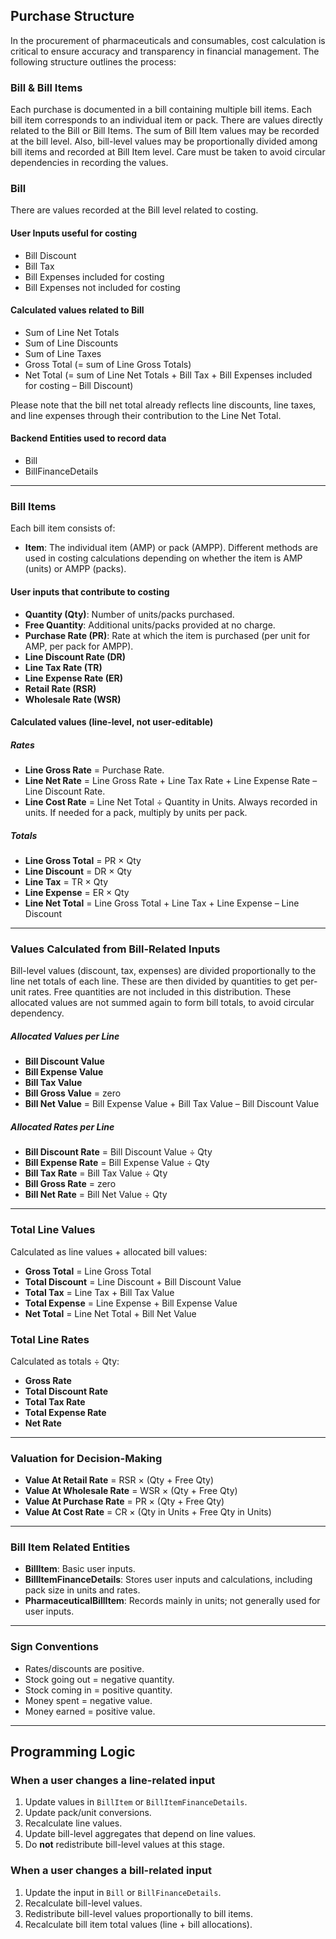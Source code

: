 ## Purchase Structure

In the procurement of pharmaceuticals and consumables, cost calculation is critical to ensure accuracy and transparency in financial management. The following structure outlines the process:

### Bill & Bill Items

Each purchase is documented in a bill containing multiple bill items. Each bill item corresponds to an individual item or pack. There are values directly related to the Bill or Bill Items. The sum of Bill Item values may be recorded at the bill level. Also, bill-level values may be proportionally divided among bill items and recorded at Bill Item level. Care must be taken to avoid circular dependencies in recording the values.

### Bill

There are values recorded at the Bill level related to costing.

#### User Inputs useful for costing

* Bill Discount
* Bill Tax
* Bill Expenses included for costing
* Bill Expenses not included for costing

#### Calculated values related to Bill

* Sum of Line Net Totals
* Sum of Line Discounts
* Sum of Line Taxes
* Gross Total (= sum of Line Gross Totals)
* Net Total (= sum of Line Net Totals + Bill Tax + Bill Expenses included for costing – Bill Discount)

Please note that the bill net total already reflects line discounts, line taxes, and line expenses through their contribution to the Line Net Total.

#### Backend Entities used to record data

* Bill
* BillFinanceDetails

---

### Bill Items

Each bill item consists of:

* **Item**: The individual item (AMP) or pack (AMPP). Different methods are used in costing calculations depending on whether the item is AMP (units) or AMPP (packs).

#### User inputs that contribute to costing

* **Quantity (Qty)**: Number of units/packs purchased.
* **Free Quantity**: Additional units/packs provided at no charge.
* **Purchase Rate (PR)**: Rate at which the item is purchased (per unit for AMP, per pack for AMPP).
* **Line Discount Rate (DR)**
* **Line Tax Rate (TR)**
* **Line Expense Rate (ER)**
* **Retail Rate (RSR)**
* **Wholesale Rate (WSR)**

#### Calculated values (line-level, not user-editable)

##### Rates

* **Line Gross Rate** = Purchase Rate.
* **Line Net Rate** = Line Gross Rate + Line Tax Rate + Line Expense Rate – Line Discount Rate.
* **Line Cost Rate** = Line Net Total ÷ Quantity in Units. Always recorded in units. If needed for a pack, multiply by units per pack.

##### Totals

* **Line Gross Total** = PR × Qty
* **Line Discount** = DR × Qty
* **Line Tax** = TR × Qty
* **Line Expense** = ER × Qty
* **Line Net Total** = Line Gross Total + Line Tax + Line Expense – Line Discount

---

### Values Calculated from Bill-Related Inputs

Bill-level values (discount, tax, expenses) are divided proportionally to the line net totals of each line. These are then divided by quantities to get per-unit rates. Free quantities are not included in this distribution. These allocated values are not summed again to form bill totals, to avoid circular dependency.

##### Allocated Values per Line

* **Bill Discount Value**
* **Bill Expense Value**
* **Bill Tax Value**
* **Bill Gross Value** = zero
* **Bill Net Value** = Bill Expense Value + Bill Tax Value – Bill Discount Value

##### Allocated Rates per Line

* **Bill Discount Rate** = Bill Discount Value ÷ Qty
* **Bill Expense Rate** = Bill Expense Value ÷ Qty
* **Bill Tax Rate** = Bill Tax Value ÷ Qty
* **Bill Gross Rate** = zero
* **Bill Net Rate** = Bill Net Value ÷ Qty

---

### Total Line Values

Calculated as line values + allocated bill values:

* **Gross Total** = Line Gross Total
* **Total Discount** = Line Discount + Bill Discount Value
* **Total Tax** = Line Tax + Bill Tax Value
* **Total Expense** = Line Expense + Bill Expense Value
* **Net Total** = Line Net Total + Bill Net Value

### Total Line Rates

Calculated as totals ÷ Qty:

* **Gross Rate**
* **Total Discount Rate**
* **Total Tax Rate**
* **Total Expense Rate**
* **Net Rate**

---

### Valuation for Decision-Making

* **Value At Retail Rate** = RSR × (Qty + Free Qty)
* **Value At Wholesale Rate** = WSR × (Qty + Free Qty)
* **Value At Purchase Rate** = PR × (Qty + Free Qty)
* **Value At Cost Rate** = CR × (Qty in Units + Free Qty in Units)

---

### Bill Item Related Entities

* **BillItem**: Basic user inputs.
* **BillItemFinanceDetails**: Stores user inputs and calculations, including pack size in units and rates.
* **PharmaceuticalBillItem**: Records mainly in units; not generally used for user inputs.

---

### Sign Conventions

* Rates/discounts are positive.
* Stock going out = negative quantity.
* Stock coming in = positive quantity.
* Money spent = negative value.
* Money earned = positive value.

---

## Programming Logic

### When a user changes a line-related input

1. Update values in `BillItem` or `BillItemFinanceDetails`.
2. Update pack/unit conversions.
3. Recalculate line values.
4. Update bill-level aggregates that depend on line values.
5. Do **not** redistribute bill-level values at this stage.

### When a user changes a bill-related input

1. Update the input in `Bill` or `BillFinanceDetails`.
2. Recalculate bill-level values.
3. Redistribute bill-level values proportionally to bill items.
4. Recalculate bill item total values (line + bill allocations).

